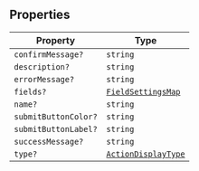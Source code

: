 ## Properties

| Property | Type |
| ------ | ------ |
| <a id="confirmmessage"></a> `confirmMessage?` | `string` |
| <a id="description"></a> `description?` | `string` |
| <a id="errormessage"></a> `errorMessage?` | `string` |
| <a id="fields"></a> `fields?` | [`FieldSettingsMap`](FieldSettingsMap.md) |
| <a id="name"></a> `name?` | `string` |
| <a id="submitbuttoncolor"></a> `submitButtonColor?` | `string` |
| <a id="submitbuttonlabel"></a> `submitButtonLabel?` | `string` |
| <a id="successmessage"></a> `successMessage?` | `string` |
| <a id="type"></a> `type?` | [`ActionDisplayType`](ActionDisplayType.md) |
